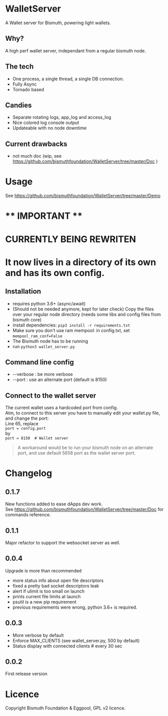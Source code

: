 # WalletServer
A Wallet server for Bismuth, powering light wallets.

## Why?
A high perf wallet server, independant from a regular bismuth node.

## The tech
* One process, a single thread, a single DB connection.
* Fully Async
* Tornado based

## Candies
* Separate rotating logs, app_log and access_log
* Nice colored log console output
* Updateable with no node downtime

## Current drawbacks
* not much doc (wip, see https://github.com/bismuthfoundation/WalletServer/tree/master/Doc )

# Usage

See https://github.com/bismuthfoundation/WalletServer/tree/master/Demo


** IMPORTANT **
===============

CURRENTLY BEING REWRITEN  
========================

It now lives in a directory of its own and has its own config.
==============================================================


## Installation
* requires python 3.6+ (async/await)
* (Should not be needed anymore, kept for later check) Copy the files over your regular node directory (needs some libs and config files from bismuth core)
* install dependencies: `pip3 install -r requirements.txt`
* Make sure you don't use ram mempool: in config.txt, set `mempool_ram_conf=False`
* The Bismuth node has to be running
* run `python3 wallet_server.py`

## Command line config
* --verbose : be more verbose
* --port : use an alternate port (default is 8150)

## Connect to the wallet server
The current wallet uses a hardcoded port from config.  
Atm, to connect to this server you have to manually edit your wallet.py file, and change the port:  
Line 65, replace  
`port = config.port`  
by  
`port = 8150  # Wallet server`

> A workaround would be to run your bismuth node on an alternate port, and use default 5658 port as the wallet server port.

# Changelog

## 0.1.7

New functions added to ease dApps dev work.  
See https://github.com/bismuthfoundation/WalletServer/tree/master/Doc for commands reference.

## 0.1.1

Major refactor to support the websocket server as well.

## 0.0.4

Upgrade is more than recommended

* more status info about open file descriptors
* fixed a pretty bad socket descriptors leak
* alert if ulimit is too small on launch
* prints current file limits at launch
* psutil is a new pip requirement
* previous requirements were wrong, python 3.6+ is required.

## 0.0.3
* More verbose by default
* Enforce MAX_CLIENTS (see wallet_server.py, 500 by default)
* Status display with connected clients # every 30 sec

## 0.0.2
First release version


# Licence
Copyright Bismuth Foundation & Eggpool, GPL v2 licence.
